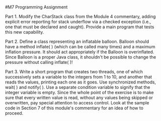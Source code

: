 #M7 Programming Assignment

Part 1. Modify the CharStack class from the Module 4 commentary, adding explicit error reporting for stack underflow via a checked exception (i.e., one that must be declared and caught). Provide a main program that tests this new capability.

Part 2. Define a class representing an inflatable balloon. Balloon should have a method inflate( ) (which can be called many times) and a maximum inflation pressure. It should act appropriately if the Balloon is overinflated. Since Balloon is a proper Java class, it shouldn't be possible to change the pressure without calling inflate( )!

Part 3. Write a short program that creates two threads, one of which successively sets a variable to the integers from 1 to 10, and another that reads the values, printing each one as it goes. Use synchronized methods, wait( ) and notify( ). Use a separate condition variable to signify that the integer variable is empty. Since the whole point of the exercise is to make sure that every written value is read, without any values being skipped or overwritten, pay special attention to access control. Look at the sample code in Section 7 of this module's commentary for an idea of how to proceed.


